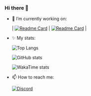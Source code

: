 ### Hi there 👋

- 🔭 I’m currently working on:

    | [![Readme Card](https://github-readme-stats.vercel.app/api/pin/?username=LINQeee&repo=HudeemFrontend&theme=dark)](https://github.com/LINQeee/HudeemFrontend) | [![Readme Card](https://github-readme-stats.vercel.app/api/pin/?username=LINQeee&repo=hudeemBackend&theme=dark)](https://github.com/LINQeee/hudeemBackend) |
- ✨ My stats:

    ![Top Langs](https://github-readme-stats.vercel.app/api/top-langs/?username=LINQeee&layout=compact&theme=dark)

    ![GitHub stats](https://github-readme-stats.vercel.app/api?username=LINQeee&show_icons=true&show=reviews,discussions_started,discussions_answered,prs_merged,prs_merged_percentage&theme=dark&rank_icon=github)

    ![WakaTime stats](https://github-readme-stats.vercel.app/api/wakatime?username=LINQe&theme=dark&layout=compact)
- 📫 How to reach me:

    [![Discord](https://discordapp.com/api/guilds/1121926855545593978/widget.png?style=banner2)](https://discord.gg/ansRahAz5C)

